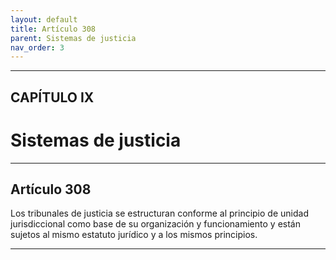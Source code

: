 ```yaml
---
layout: default
title: Artículo 308
parent: Sistemas de justicia
nav_order: 3
---
```


---

## CAPÍTULO IX
# Sistemas de justicia

---

## Artículo 308

Los tribunales de justicia se estructuran conforme al principio de unidad jurisdiccional como base de su organización y funcionamiento y están sujetos al mismo estatuto jurídico y a los mismos principios.

---
